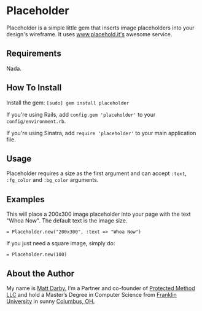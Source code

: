 Placeholder
===========
Placeholder is a simple little gem that inserts image placeholders into your design's wireframe. It uses www.placehold.it's awesome service.

Requirements
------------
Nada.

How To Install
--------------
Install the gem: `[sudo] gem install placeholder`

If you're using Rails, add `config.gem 'placeholder'` to your `config/environment.rb`.

If you're using Sinatra, add `require 'placeholder'` to your main application file.

Usage
-----
Placeholder requires a size as the first argument and can accept `:text`, `:fg_color` and `:bg_color` arguments.

Examples
--------
This will place a 200x300 image placeholder into your page with the text "Whoa Now". The default text is the image size.

`= Placeholder.new("200x300", :text => "Whoa Now")`

If you just need a square image, simply do:

`= Placeholder.new(100)`

About the Author
----------------
My name is [Matt Darby.](http://matt-darby.com) I’m a Partner and co-founder of [Protected Method LLC](http://www.protectedmethod.com) and hold a Master’s Degree in Computer Science from [Franklin University](http://www.franklin.edu) in sunny [Columbus, OH.](http://en.wikipedia.org/wiki/Columbus,_Ohio)